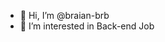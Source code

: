 - 👋 Hi, I’m @braian-brb
- 👀 I’m interested in Back-end Job


<!---
braian-brb/braian-brb is a ✨ special ✨ repository because its `README.md` (this file) appears on your GitHub profile.
You can click the Preview link to take a look at your changes.
--->
